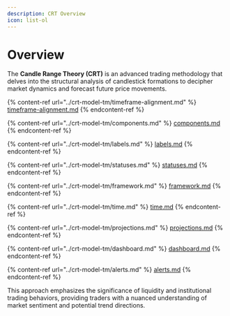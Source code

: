 ```yaml
---
description: CRT Overview
icon: list-ol
---
```


# Overview

The **Candle Range Theory (CRT)** is an advanced trading methodology that delves into the structural analysis of candlestick formations to decipher market dynamics and forecast future price movements.

{% content-ref url="../crt-model-tm/timeframe-alignment.md" %}
[timeframe-alignment.md](../crt-model-tm/timeframe-alignment.md)
{% endcontent-ref %}

{% content-ref url="../crt-model-tm/components.md" %}
[components.md](../crt-model-tm/components.md)
{% endcontent-ref %}

{% content-ref url="../crt-model-tm/labels.md" %}
[labels.md](../crt-model-tm/labels.md)
{% endcontent-ref %}

{% content-ref url="../crt-model-tm/statuses.md" %}
[statuses.md](../crt-model-tm/statuses.md)
{% endcontent-ref %}

{% content-ref url="../crt-model-tm/framework.md" %}
[framework.md](../crt-model-tm/framework.md)
{% endcontent-ref %}

{% content-ref url="../crt-model-tm/time.md" %}
[time.md](../crt-model-tm/time.md)
{% endcontent-ref %}

{% content-ref url="../crt-model-tm/projections.md" %}
[projections.md](../crt-model-tm/projections.md)
{% endcontent-ref %}

{% content-ref url="../crt-model-tm/dashboard.md" %}
[dashboard.md](../crt-model-tm/dashboard.md)
{% endcontent-ref %}

{% content-ref url="../crt-model-tm/alerts.md" %}
[alerts.md](../crt-model-tm/alerts.md)
{% endcontent-ref %}

This approach emphasizes the significance of liquidity and institutional trading behaviors, providing traders with a nuanced understanding of market sentiment and potential trend directions.
